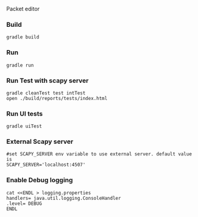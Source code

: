 Packet editor

### Build
    gradle build

### Run
    gradle run

### Run Test with scapy server
    gradle cleanTest test intTest
    open ./build/reports/tests/index.html

### Run UI tests
    gradle uiTest

### External Scapy server
```
#set SCAPY_SERVER env variable to use external server. default value is
SCAPY_SERVER='localhost:4507'
```

### Enable Debug logging
```
cat <<ENDL > logging.properties
handlers= java.util.logging.ConsoleHandler
.level= DEBUG
ENDL
```

